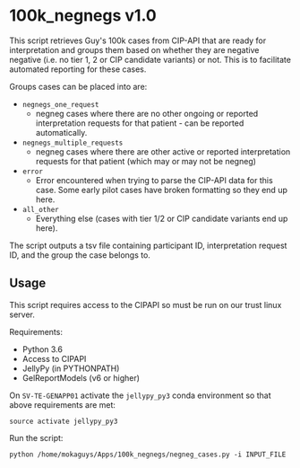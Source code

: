 # 100k_negnegs v1.0
This script retrieves Guy's 100k cases from CIP-API that are ready for interpretation and groups them based on whether they are negative negative (i.e. no tier 1, 2 or CIP candidate variants) or not. This is to facilitate automated reporting for these cases.

Groups cases can be placed into are:
* `negnegs_one_request`
    * negneg cases where there are no other ongoing or reported interpretation requests for that patient - can be reported automatically.
* `negnegs_multiple_requests`
    * negneg cases where there are other active or reported interpretation requests for that patient (which may or may not be negneg) 
* `error`
    * Error encountered when trying to parse the CIP-API data for this case. Some early pilot cases have broken formatting so they end up here.
* `all_other`
    * Everything else (cases with tier 1/2 or CIP candidate variants end up here).

The script outputs a tsv file containing participant ID, interpretation request ID, and the group the case belongs to.

## Usage

This script requires access to the CIPAPI so must be run on our trust linux server.

Requirements:

* Python 3.6
* Access to CIPAPI
* JellyPy (in PYTHONPATH)
* GelReportModels (v6 or higher)

On `SV-TE-GENAPP01` activate the `jellypy_py3` conda environment so that above requirements are met:

```
source activate jellypy_py3
```

Run the script:

```
python /home/mokaguys/Apps/100k_negnegs/negneg_cases.py -i INPUT_FILE
```

